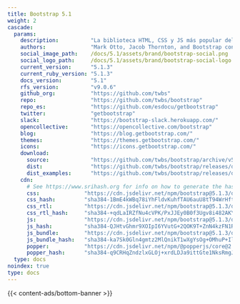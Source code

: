 ```yaml
---
title: Bootstrap 5.1
weight: 2
cascade:
  params:
    description:          "La biblioteca HTML, CSS y JS más popular del mundo."
    authors:              "Mark Otto, Jacob Thornton, and Bootstrap contributors"
    social_image_path:    /docs/5.1/assets/brand/bootstrap-social.png
    social_logo_path:     /docs/5.1/assets/brand/bootstrap-social-logo.png
    current_version:      "5.1.3"
    current_ruby_version: "5.1.3"
    docs_version:         "5.1"
    rfs_version:          "v9.0.6"
    github_org:           "https://github.com/twbs"
    repo:                 "https://github.com/twbs/bootstrap"
    repo_es:              "https://github.com/esdocu/getbootstrap"
    twitter:              "getbootstrap"
    slack:                "https://bootstrap-slack.herokuapp.com/"
    opencollective:       "https://opencollective.com/bootstrap"
    blog:                 "https://blog.getbootstrap.com/"
    themes:               "https://themes.getbootstrap.com/"
    icons:                "https://icons.getbootstrap.com/"
    download:
      source:             "https://github.com/twbs/bootstrap/archive/v5.1.3.zip"
      dist:               "https://github.com/twbs/bootstrap/releases/download/v5.1.3/bootstrap-5.1.3-dist.zip"
      dist_examples:      "https://github.com/twbs/bootstrap/releases/download/v5.1.3/bootstrap-5.1.3-examples.zip"
    cdn:
      # See https://www.srihash.org for info on how to generate the hashes
      css:              "https://cdn.jsdelivr.net/npm/bootstrap@5.1.3/dist/css/bootstrap.min.css"
      css_hash:         "sha384-1BmE4kWBq78iYhFldvKuhfTAU6auU8tT94WrHftjDbrCEXSU1oBoqyl2QvZ6jIW3"
      css_rtl:          "https://cdn.jsdelivr.net/npm/bootstrap@5.1.3/dist/css/bootstrap.rtl.min.css"
      css_rtl_hash:     "sha384-+qdLaIRZfNu4cVPK/PxJJEy0B0f3Ugv8i482AKY7gwXwhaCroABd086ybrVKTa0q"
      js:               "https://cdn.jsdelivr.net/npm/bootstrap@5.1.3/dist/js/bootstrap.min.js"
      js_hash:          "sha384-QJHtvGhmr9XOIpI6YVutG+2QOK9T+ZnN4kzFN1RtK3zEFEIsxhlmWl5/YESvpZ13"
      js_bundle:        "https://cdn.jsdelivr.net/npm/bootstrap@5.1.3/dist/js/bootstrap.bundle.min.js"
      js_bundle_hash:   "sha384-ka7Sk0Gln4gmtz2MlQnikT1wXgYsOg+OMhuP+IlRH9sENBO0LRn5q+8nbTov4+1p"
      popper:           "https://cdn.jsdelivr.net/npm/@popperjs/core@2.11.2/dist/umd/popper.min.js"
      popper_hash:      "sha384-q9CRHqZndzlxGLOj+xrdLDJa9ittGte1NksRmgJKeCV9DrM7Kz868XYqsKWPpAmn"    
  type: docs
noindex: true
type: docs
---
```


{{< content-ads/bottom-banner >}}
